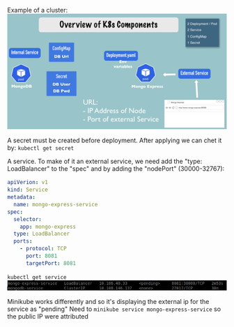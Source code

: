 Example of a cluster:
![img_4.png](img_4.png)


A secret must be created before deployment. After applying we can chet it by:
`kubectl get secret`


A service. To make of it an external service, we need add the "type: LoadBalancer" to the "spec" and by adding the "nodePort" (30000-32767):
```yaml
apiVerion: v1
kind: Service
metadata:
  name: mongo-express-service
spec:
  selector:
    app: mongo-express
  type: LoadBalancer
  ports:
    - protocol: TCP
      port: 8081
      targetPort: 8081
```

`kubectl get service`
![img_5.png](img_5.png)

Minikube works differently and so it's displaying the external ip for the service as "pending"
Need to `minikube service mongo-express-service` so the public IP were attributed
